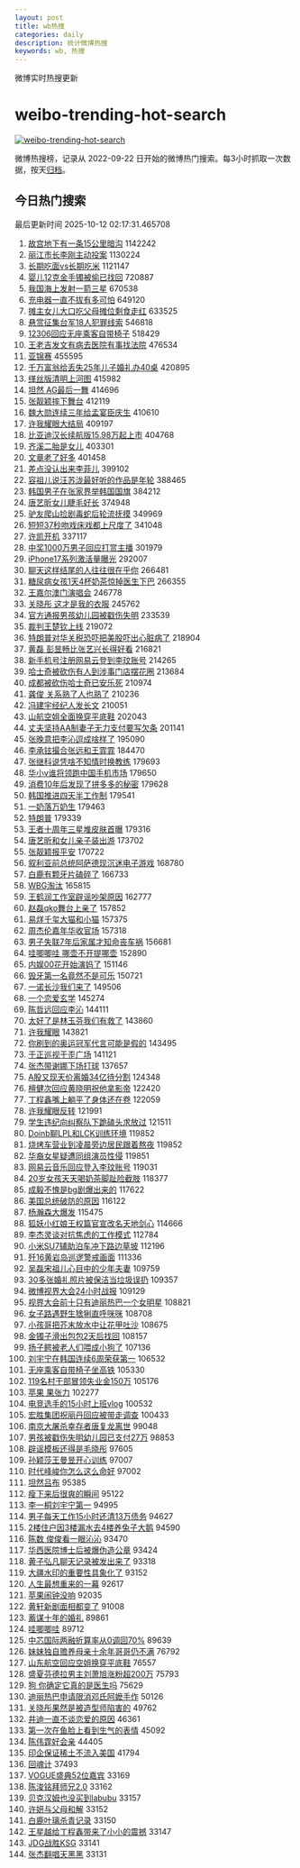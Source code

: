 ```yaml
---
layout: post
title: wb热搜
categories: daily
description: 统计微博热搜
keywords: wb, 热搜
---
```


微博实时热搜更新

# weibo-trending-hot-search

[![weibo-trending-hot-search](https://github.com/ameizi/weibo-trending-hot-search/actions/workflows/ci.yml/badge.svg)](https://github.com/ameizi/weibo-trending-hot-search/actions/workflows/ci.yml)

微博热搜榜，记录从 2022-09-22 日开始的微博热门搜索。每3小时抓取一次数据，按天[归档](./archives)。

## 今日热门搜索

<!-- BEGIN --> 
最后更新时间 2025-10-12 02:17:31.465708 
1. [故宫地下有一条15公里暗沟](https://s.weibo.com/weibo?q=%23%E6%95%85%E5%AE%AB%E5%9C%B0%E4%B8%8B%E6%9C%89%E4%B8%80%E6%9D%A115%E5%85%AC%E9%87%8C%E6%9A%97%E6%B2%9F%23&t=31&band_rank=1&Refer=top) 1142242
1. [丽江市长李刚主动投案](https://s.weibo.com/weibo?q=%23%E4%B8%BD%E6%B1%9F%E5%B8%82%E9%95%BF%E6%9D%8E%E5%88%9A%E4%B8%BB%E5%8A%A8%E6%8A%95%E6%A1%88%23&t=31&band_rank=1&Refer=top) 1130224
1. [长期吃面vs长期吃米](https://s.weibo.com/weibo?q=%E9%95%BF%E6%9C%9F%E5%90%83%E9%9D%A2vs%E9%95%BF%E6%9C%9F%E5%90%83%E7%B1%B3&t=31&band_rank=1&Refer=top) 1121147
1. [婴儿12克金手镯被偷已找回](https://s.weibo.com/weibo?q=%23%E5%A9%B4%E5%84%BF12%E5%85%8B%E9%87%91%E6%89%8B%E9%95%AF%E8%A2%AB%E5%81%B7%E5%B7%B2%E6%89%BE%E5%9B%9E%23&t=31&band_rank=2&Refer=top) 720887
1. [我国海上发射一箭三星](https://s.weibo.com/weibo?q=%23%E6%88%91%E5%9B%BD%E6%B5%B7%E4%B8%8A%E5%8F%91%E5%B0%84%E4%B8%80%E7%AE%AD%E4%B8%89%E6%98%9F%23&t=31&band_rank=3&Refer=top) 670538
1. [充电器一直不拔有多可怕](https://s.weibo.com/weibo?q=%E5%85%85%E7%94%B5%E5%99%A8%E4%B8%80%E7%9B%B4%E4%B8%8D%E6%8B%94%E6%9C%89%E5%A4%9A%E5%8F%AF%E6%80%95&t=31&band_rank=4&Refer=top) 649120
1. [摊主女儿大口吃父母摊位剩食走红](https://s.weibo.com/weibo?q=%23%E6%91%8A%E4%B8%BB%E5%A5%B3%E5%84%BF%E5%A4%A7%E5%8F%A3%E5%90%83%E7%88%B6%E6%AF%8D%E6%91%8A%E4%BD%8D%E5%89%A9%E9%A3%9F%E8%B5%B0%E7%BA%A2%23&t=31&band_rank=2&Refer=top) 633525
1. [悬赏征集台军18人犯罪线索](https://s.weibo.com/weibo?q=%23%E6%82%AC%E8%B5%8F%E5%BE%81%E9%9B%86%E5%8F%B0%E5%86%9B18%E4%BA%BA%E7%8A%AF%E7%BD%AA%E7%BA%BF%E7%B4%A2%23&t=31&band_rank=3&Refer=top) 546818
1. [12306回应无座乘客自带椅子](https://s.weibo.com/weibo?q=%2312306%E5%9B%9E%E5%BA%94%E6%97%A0%E5%BA%A7%E4%B9%98%E5%AE%A2%E8%87%AA%E5%B8%A6%E6%A4%85%E5%AD%90%23&t=31&band_rank=2&Refer=top) 518429
1. [王老吉发文有病去医院有事找法院](https://s.weibo.com/weibo?q=%23%E7%8E%8B%E8%80%81%E5%90%89%E5%8F%91%E6%96%87%E6%9C%89%E7%97%85%E5%8E%BB%E5%8C%BB%E9%99%A2%E6%9C%89%E4%BA%8B%E6%89%BE%E6%B3%95%E9%99%A2%23&t=31&band_rank=8&Refer=top) 476534
1. [亚锦赛](https://s.weibo.com/weibo?q=%E4%BA%9A%E9%94%A6%E8%B5%9B&t=31&band_rank=4&Refer=top) 455595
1. [千万富翁给丢失25年儿子婚礼办40桌](https://s.weibo.com/weibo?q=%23%E5%8D%83%E4%B8%87%E5%AF%8C%E7%BF%81%E7%BB%99%E4%B8%A2%E5%A4%B125%E5%B9%B4%E5%84%BF%E5%AD%90%E5%A9%9A%E7%A4%BC%E5%8A%9E40%E6%A1%8C%23&t=31&band_rank=6&Refer=top) 420895
1. [缂丝版清明上河图](https://s.weibo.com/weibo?q=%23%E7%BC%82%E4%B8%9D%E7%89%88%E6%B8%85%E6%98%8E%E4%B8%8A%E6%B2%B3%E5%9B%BE%23&t=31&band_rank=9&Refer=top) 415982
1. [坦然 AG最后一舞](https://s.weibo.com/weibo?q=%E5%9D%A6%E7%84%B6%20AG%E6%9C%80%E5%90%8E%E4%B8%80%E8%88%9E&t=31&band_rank=10&Refer=top) 414696
1. [张靓颖摔下舞台](https://s.weibo.com/weibo?q=%23%E5%BC%A0%E9%9D%93%E9%A2%96%E6%91%94%E4%B8%8B%E8%88%9E%E5%8F%B0%23&t=31&band_rank=11&Refer=top) 412119
1. [魏大勋连续三年给孟宴臣庆生](https://s.weibo.com/weibo?q=%23%E9%AD%8F%E5%A4%A7%E5%8B%8B%E8%BF%9E%E7%BB%AD%E4%B8%89%E5%B9%B4%E7%BB%99%E5%AD%9F%E5%AE%B4%E8%87%A3%E5%BA%86%E7%94%9F%23&t=31&band_rank=12&Refer=top) 410610
1. [许我耀眼大结局](https://s.weibo.com/weibo?q=%E8%AE%B8%E6%88%91%E8%80%80%E7%9C%BC%E5%A4%A7%E7%BB%93%E5%B1%80&t=31&band_rank=11&Refer=top) 409197
1. [比亚迪汉长续航版15.98万起上市](https://s.weibo.com/weibo?q=%23%E6%AF%94%E4%BA%9A%E8%BF%AA%E6%B1%89%E9%95%BF%E7%BB%AD%E8%88%AA%E7%89%8815.98%E4%B8%87%E8%B5%B7%E4%B8%8A%E5%B8%82%23&t=31&band_rank=15&Refer=top) 404768
1. [齐溪二胎是女儿](https://s.weibo.com/weibo?q=%23%E9%BD%90%E6%BA%AA%E4%BA%8C%E8%83%8E%E6%98%AF%E5%A5%B3%E5%84%BF%23&t=31&band_rank=16&Refer=top) 403301
1. [文章老了好多](https://s.weibo.com/weibo?q=%E6%96%87%E7%AB%A0%E8%80%81%E4%BA%86%E5%A5%BD%E5%A4%9A&t=31&band_rank=14&Refer=top) 401458
1. [差点没认出来李菲儿](https://s.weibo.com/weibo?q=%E5%B7%AE%E7%82%B9%E6%B2%A1%E8%AE%A4%E5%87%BA%E6%9D%A5%E6%9D%8E%E8%8F%B2%E5%84%BF&t=31&band_rank=12&Refer=top) 399102
1. [容祖儿说汪苏泷最好听的作品是年轮](https://s.weibo.com/weibo?q=%23%E5%AE%B9%E7%A5%96%E5%84%BF%E8%AF%B4%E6%B1%AA%E8%8B%8F%E6%B3%B7%E6%9C%80%E5%A5%BD%E5%90%AC%E7%9A%84%E4%BD%9C%E5%93%81%E6%98%AF%E5%B9%B4%E8%BD%AE%23&t=31&band_rank=19&Refer=top) 388465
1. [韩国男子在张家界举韩国国旗](https://s.weibo.com/weibo?q=%E9%9F%A9%E5%9B%BD%E7%94%B7%E5%AD%90%E5%9C%A8%E5%BC%A0%E5%AE%B6%E7%95%8C%E4%B8%BE%E9%9F%A9%E5%9B%BD%E5%9B%BD%E6%97%97&t=31&band_rank=31&Refer=top) 384212
1. [唐艺昕女儿睫毛好长](https://s.weibo.com/weibo?q=%23%E5%94%90%E8%89%BA%E6%98%95%E5%A5%B3%E5%84%BF%E7%9D%AB%E6%AF%9B%E5%A5%BD%E9%95%BF%23&t=31&band_rank=21&Refer=top) 374948
1. [驴友爬山捡剧毒蛇后轮流抚摸](https://s.weibo.com/weibo?q=%23%E9%A9%B4%E5%8F%8B%E7%88%AC%E5%B1%B1%E6%8D%A1%E5%89%A7%E6%AF%92%E8%9B%87%E5%90%8E%E8%BD%AE%E6%B5%81%E6%8A%9A%E6%91%B8%23&t=31&band_rank=5&Refer=top) 349969
1. [短短37秒吻戏床戏都上尺度了](https://s.weibo.com/weibo?q=%E7%9F%AD%E7%9F%AD37%E7%A7%92%E5%90%BB%E6%88%8F%E5%BA%8A%E6%88%8F%E9%83%BD%E4%B8%8A%E5%B0%BA%E5%BA%A6%E4%BA%86&t=31&band_rank=23&Refer=top) 341048
1. [许凯开机](https://s.weibo.com/weibo?q=%E8%AE%B8%E5%87%AF%E5%BC%80%E6%9C%BA&t=31&band_rank=23&Refer=top) 337117
1. [中奖1000万男子回应打赏主播](https://s.weibo.com/weibo?q=%23%E4%B8%AD%E5%A5%961000%E4%B8%87%E7%94%B7%E5%AD%90%E5%9B%9E%E5%BA%94%E6%89%93%E8%B5%8F%E4%B8%BB%E6%92%AD%23&t=31&band_rank=6&Refer=top) 301979
1. [iPhone17系列激活量曝光](https://s.weibo.com/weibo?q=%23iPhone17%E7%B3%BB%E5%88%97%E6%BF%80%E6%B4%BB%E9%87%8F%E6%9B%9D%E5%85%89%23&t=31&band_rank=7&Refer=top) 292007
1. [聊天这样结尾的人往往很在乎你](https://s.weibo.com/weibo?q=%23%E8%81%8A%E5%A4%A9%E8%BF%99%E6%A0%B7%E7%BB%93%E5%B0%BE%E7%9A%84%E4%BA%BA%E5%BE%80%E5%BE%80%E5%BE%88%E5%9C%A8%E4%B9%8E%E4%BD%A0%23&t=31&band_rank=1&Refer=top) 266481
1. [糖尿病女孩1天4杯奶茶惊掉医生下巴](https://s.weibo.com/weibo?q=%23%E7%B3%96%E5%B0%BF%E7%97%85%E5%A5%B3%E5%AD%A91%E5%A4%A94%E6%9D%AF%E5%A5%B6%E8%8C%B6%E6%83%8A%E6%8E%89%E5%8C%BB%E7%94%9F%E4%B8%8B%E5%B7%B4%23&t=31&band_rank=24&Refer=top) 266355
1. [王嘉尔澳门演唱会](https://s.weibo.com/weibo?q=%23%E7%8E%8B%E5%98%89%E5%B0%94%E6%BE%B3%E9%97%A8%E6%BC%94%E5%94%B1%E4%BC%9A%23&t=31&band_rank=25&Refer=top) 246778
1. [关晓彤 这才是我的衣服](https://s.weibo.com/weibo?q=%E5%85%B3%E6%99%93%E5%BD%A4%20%E8%BF%99%E6%89%8D%E6%98%AF%E6%88%91%E7%9A%84%E8%A1%A3%E6%9C%8D&t=31&band_rank=15&Refer=top) 245762
1. [官方通报男孩幼儿园被戳伤失明](https://s.weibo.com/weibo?q=%23%E5%AE%98%E6%96%B9%E9%80%9A%E6%8A%A5%E7%94%B7%E5%AD%A9%E5%B9%BC%E5%84%BF%E5%9B%AD%E8%A2%AB%E6%88%B3%E4%BC%A4%E5%A4%B1%E6%98%8E%23&t=31&band_rank=8&Refer=top) 233539
1. [裁判王楚钦上线](https://s.weibo.com/weibo?q=%E8%A3%81%E5%88%A4%E7%8E%8B%E6%A5%9A%E9%92%A6%E4%B8%8A%E7%BA%BF&t=31&band_rank=9&Refer=top) 219072
1. [特朗普对华关税恐吓把美股吓出心脏病了](https://s.weibo.com/weibo?q=%23%E7%89%B9%E6%9C%97%E6%99%AE%E5%AF%B9%E5%8D%8E%E5%85%B3%E7%A8%8E%E6%81%90%E5%90%93%E6%8A%8A%E7%BE%8E%E8%82%A1%E5%90%93%E5%87%BA%E5%BF%83%E8%84%8F%E7%97%85%E4%BA%86%23&t=31&band_rank=10&Refer=top) 218904
1. [黄磊 彭昱畅比张艺兴长得好看](https://s.weibo.com/weibo?q=%E9%BB%84%E7%A3%8A%20%E5%BD%AD%E6%98%B1%E7%95%85%E6%AF%94%E5%BC%A0%E8%89%BA%E5%85%B4%E9%95%BF%E5%BE%97%E5%A5%BD%E7%9C%8B&t=31&band_rank=11&Refer=top) 216821
1. [新手机号注册网易云登到李玟账号](https://s.weibo.com/weibo?q=%23%E6%96%B0%E6%89%8B%E6%9C%BA%E5%8F%B7%E6%B3%A8%E5%86%8C%E7%BD%91%E6%98%93%E4%BA%91%E7%99%BB%E5%88%B0%E6%9D%8E%E7%8E%9F%E8%B4%A6%E5%8F%B7%23&t=31&band_rank=12&Refer=top) 214265
1. [哈士奇被砍伤有人到涉事门店摆花圈](https://s.weibo.com/weibo?q=%23%E5%93%88%E5%A3%AB%E5%A5%87%E8%A2%AB%E7%A0%8D%E4%BC%A4%E6%9C%89%E4%BA%BA%E5%88%B0%E6%B6%89%E4%BA%8B%E9%97%A8%E5%BA%97%E6%91%86%E8%8A%B1%E5%9C%88%23&t=31&band_rank=13&Refer=top) 213684
1. [成都被砍伤哈士奇已安乐死](https://s.weibo.com/weibo?q=%23%E6%88%90%E9%83%BD%E8%A2%AB%E7%A0%8D%E4%BC%A4%E5%93%88%E5%A3%AB%E5%A5%87%E5%B7%B2%E5%AE%89%E4%B9%90%E6%AD%BB%23&t=31&band_rank=14&Refer=top) 210974
1. [龚俊 关系熟了人也熟了](https://s.weibo.com/weibo?q=%E9%BE%9A%E4%BF%8A%20%E5%85%B3%E7%B3%BB%E7%86%9F%E4%BA%86%E4%BA%BA%E4%B9%9F%E7%86%9F%E4%BA%86&t=31&band_rank=15&Refer=top) 210236
1. [冯建宇经纪人发长文](https://s.weibo.com/weibo?q=%23%E5%86%AF%E5%BB%BA%E5%AE%87%E7%BB%8F%E7%BA%AA%E4%BA%BA%E5%8F%91%E9%95%BF%E6%96%87%23&t=31&band_rank=16&Refer=top) 210051
1. [山航空姐全面换穿平底鞋](https://s.weibo.com/weibo?q=%23%E5%B1%B1%E8%88%AA%E7%A9%BA%E5%A7%90%E5%85%A8%E9%9D%A2%E6%8D%A2%E7%A9%BF%E5%B9%B3%E5%BA%95%E9%9E%8B%23&t=31&band_rank=7&Refer=top) 202043
1. [丈夫坚持AA制妻子无力支付要写欠条](https://s.weibo.com/weibo?q=%23%E4%B8%88%E5%A4%AB%E5%9D%9A%E6%8C%81AA%E5%88%B6%E5%A6%BB%E5%AD%90%E6%97%A0%E5%8A%9B%E6%94%AF%E4%BB%98%E8%A6%81%E5%86%99%E6%AC%A0%E6%9D%A1%23&t=31&band_rank=27&Refer=top) 201141
1. [张晚意把李沁逗成啥样了](https://s.weibo.com/weibo?q=%23%E5%BC%A0%E6%99%9A%E6%84%8F%E6%8A%8A%E6%9D%8E%E6%B2%81%E9%80%97%E6%88%90%E5%95%A5%E6%A0%B7%E4%BA%86%23&t=31&band_rank=17&Refer=top) 195090
1. [李承铉撮合张远和王霏霏](https://s.weibo.com/weibo?q=%E6%9D%8E%E6%89%BF%E9%93%89%E6%92%AE%E5%90%88%E5%BC%A0%E8%BF%9C%E5%92%8C%E7%8E%8B%E9%9C%8F%E9%9C%8F&t=31&band_rank=28&Refer=top) 184470
1. [张继科说凭啥不知情时换教练](https://s.weibo.com/weibo?q=%E5%BC%A0%E7%BB%A7%E7%A7%91%E8%AF%B4%E5%87%AD%E5%95%A5%E4%B8%8D%E7%9F%A5%E6%83%85%E6%97%B6%E6%8D%A2%E6%95%99%E7%BB%83&t=31&band_rank=18&Refer=top) 179693
1. [华小v谁将领跑中国手机市场](https://s.weibo.com/weibo?q=%23%E5%8D%8E%E5%B0%8Fv%E8%B0%81%E5%B0%86%E9%A2%86%E8%B7%91%E4%B8%AD%E5%9B%BD%E6%89%8B%E6%9C%BA%E5%B8%82%E5%9C%BA%23&t=31&band_rank=19&Refer=top) 179650
1. [消费10年后发现了拼多多的秘密](https://s.weibo.com/weibo?q=%23%E6%B6%88%E8%B4%B910%E5%B9%B4%E5%90%8E%E5%8F%91%E7%8E%B0%E4%BA%86%E6%8B%BC%E5%A4%9A%E5%A4%9A%E7%9A%84%E7%A7%98%E5%AF%86%23&t=31&band_rank=20&Refer=top) 179628
1. [韩国推进四天半工作制](https://s.weibo.com/weibo?q=%23%E9%9F%A9%E5%9B%BD%E6%8E%A8%E8%BF%9B%E5%9B%9B%E5%A4%A9%E5%8D%8A%E5%B7%A5%E4%BD%9C%E5%88%B6%23&t=31&band_rank=21&Refer=top) 179541
1. [一奶落万奶生](https://s.weibo.com/weibo?q=%E4%B8%80%E5%A5%B6%E8%90%BD%E4%B8%87%E5%A5%B6%E7%94%9F&t=31&band_rank=22&Refer=top) 179463
1. [特朗普](https://s.weibo.com/weibo?q=%E7%89%B9%E6%9C%97%E6%99%AE&t=31&band_rank=24&Refer=top) 179339
1. [王者十周年三星堆皮肤首曝](https://s.weibo.com/weibo?q=%23%E7%8E%8B%E8%80%85%E5%8D%81%E5%91%A8%E5%B9%B4%E4%B8%89%E6%98%9F%E5%A0%86%E7%9A%AE%E8%82%A4%E9%A6%96%E6%9B%9D%23&t=31&band_rank=25&Refer=top) 179316
1. [唐艺昕和女儿亲子装出游](https://s.weibo.com/weibo?q=%23%E5%94%90%E8%89%BA%E6%98%95%E5%92%8C%E5%A5%B3%E5%84%BF%E4%BA%B2%E5%AD%90%E8%A3%85%E5%87%BA%E6%B8%B8%23&t=31&band_rank=29&Refer=top) 173702
1. [张靓颖报平安](https://s.weibo.com/weibo?q=%23%E5%BC%A0%E9%9D%93%E9%A2%96%E6%8A%A5%E5%B9%B3%E5%AE%89%23&t=31&band_rank=30&Refer=top) 170722
1. [叙利亚前总统阿萨德现沉迷电子游戏](https://s.weibo.com/weibo?q=%23%E5%8F%99%E5%88%A9%E4%BA%9A%E5%89%8D%E6%80%BB%E7%BB%9F%E9%98%BF%E8%90%A8%E5%BE%B7%E7%8E%B0%E6%B2%89%E8%BF%B7%E7%94%B5%E5%AD%90%E6%B8%B8%E6%88%8F%23&t=31&band_rank=9&Refer=top) 168780
1. [白鹿有颗牙片磕碎了](https://s.weibo.com/weibo?q=%E7%99%BD%E9%B9%BF%E6%9C%89%E9%A2%97%E7%89%99%E7%89%87%E7%A3%95%E7%A2%8E%E4%BA%86&t=31&band_rank=31&Refer=top) 166733
1. [WBG淘汰](https://s.weibo.com/weibo?q=WBG%E6%B7%98%E6%B1%B0&t=31&band_rank=10&Refer=top) 165815
1. [王鹤润工作室辟谣吵架原因](https://s.weibo.com/weibo?q=%23%E7%8E%8B%E9%B9%A4%E6%B6%A6%E5%B7%A5%E4%BD%9C%E5%AE%A4%E8%BE%9F%E8%B0%A3%E5%90%B5%E6%9E%B6%E5%8E%9F%E5%9B%A0%23&t=31&band_rank=13&Refer=top) 162777
1. [赵磊qko舞台上亲了](https://s.weibo.com/weibo?q=%E8%B5%B5%E7%A3%8Aqko%E8%88%9E%E5%8F%B0%E4%B8%8A%E4%BA%B2%E4%BA%86&t=31&band_rank=18&Refer=top) 157852
1. [易烊千玺大猫和小猫](https://s.weibo.com/weibo?q=%23%E6%98%93%E7%83%8A%E5%8D%83%E7%8E%BA%E5%A4%A7%E7%8C%AB%E5%92%8C%E5%B0%8F%E7%8C%AB%23&t=31&band_rank=19&Refer=top) 157375
1. [周杰伦嘉年华收官场](https://s.weibo.com/weibo?q=%E5%91%A8%E6%9D%B0%E4%BC%A6%E5%98%89%E5%B9%B4%E5%8D%8E%E6%94%B6%E5%AE%98%E5%9C%BA&t=31&band_rank=32&Refer=top) 157318
1. [男子失联7年后家属才知命丧车祸](https://s.weibo.com/weibo?q=%23%E7%94%B7%E5%AD%90%E5%A4%B1%E8%81%947%E5%B9%B4%E5%90%8E%E5%AE%B6%E5%B1%9E%E6%89%8D%E7%9F%A5%E5%91%BD%E4%B8%A7%E8%BD%A6%E7%A5%B8%23&t=31&band_rank=20&Refer=top) 156681
1. [哇唧唧哇 哪壶不开提哪壶](https://s.weibo.com/weibo?q=%E5%93%87%E5%94%A7%E5%94%A7%E5%93%87%20%E5%93%AA%E5%A3%B6%E4%B8%8D%E5%BC%80%E6%8F%90%E5%93%AA%E5%A3%B6&t=31&band_rank=21&Refer=top) 152890
1. [内娱00花开始演妈了](https://s.weibo.com/weibo?q=%E5%86%85%E5%A8%B100%E8%8A%B1%E5%BC%80%E5%A7%8B%E6%BC%94%E5%A6%88%E4%BA%86&t=31&band_rank=26&Refer=top) 151146
1. [毁牙第一名竟然不是可乐](https://s.weibo.com/weibo?q=%23%E6%AF%81%E7%89%99%E7%AC%AC%E4%B8%80%E5%90%8D%E7%AB%9F%E7%84%B6%E4%B8%8D%E6%98%AF%E5%8F%AF%E4%B9%90%23&t=31&band_rank=22&Refer=top) 150721
1. [一诺长沙我们来了](https://s.weibo.com/weibo?q=%E4%B8%80%E8%AF%BA%E9%95%BF%E6%B2%99%E6%88%91%E4%BB%AC%E6%9D%A5%E4%BA%86&t=31&band_rank=34&Refer=top) 149506
1. [一个恋爱玄学](https://s.weibo.com/weibo?q=%E4%B8%80%E4%B8%AA%E6%81%8B%E7%88%B1%E7%8E%84%E5%AD%A6&t=31&band_rank=35&Refer=top) 145274
1. [陈哲远回应李沁](https://s.weibo.com/weibo?q=%23%E9%99%88%E5%93%B2%E8%BF%9C%E5%9B%9E%E5%BA%94%E6%9D%8E%E6%B2%81%23&t=31&band_rank=23&Refer=top) 144111
1. [太好了是林玉芬我们有救了](https://s.weibo.com/weibo?q=%E5%A4%AA%E5%A5%BD%E4%BA%86%E6%98%AF%E6%9E%97%E7%8E%89%E8%8A%AC%E6%88%91%E4%BB%AC%E6%9C%89%E6%95%91%E4%BA%86&t=31&band_rank=27&Refer=top) 143860
1. [许我耀眼](https://s.weibo.com/weibo?q=%E8%AE%B8%E6%88%91%E8%80%80%E7%9C%BC&t=31&band_rank=24&Refer=top) 143821
1. [你刷到的奥运冠军代言可能是假的](https://s.weibo.com/weibo?q=%23%E4%BD%A0%E5%88%B7%E5%88%B0%E7%9A%84%E5%A5%A5%E8%BF%90%E5%86%A0%E5%86%9B%E4%BB%A3%E8%A8%80%E5%8F%AF%E8%83%BD%E6%98%AF%E5%81%87%E7%9A%84%23&t=31&band_rank=36&Refer=top) 143495
1. [于正巡视于歪广场](https://s.weibo.com/weibo?q=%23%E4%BA%8E%E6%AD%A3%E5%B7%A1%E8%A7%86%E4%BA%8E%E6%AD%AA%E5%B9%BF%E5%9C%BA%23&t=31&band_rank=28&Refer=top) 141121
1. [张杰带谢娜下场打球](https://s.weibo.com/weibo?q=%23%E5%BC%A0%E6%9D%B0%E5%B8%A6%E8%B0%A2%E5%A8%9C%E4%B8%8B%E5%9C%BA%E6%89%93%E7%90%83%23&t=31&band_rank=29&Refer=top) 137657
1. [A股又现天价离婚34亿待分割](https://s.weibo.com/weibo?q=%23A%E8%82%A1%E5%8F%88%E7%8E%B0%E5%A4%A9%E4%BB%B7%E7%A6%BB%E5%A9%9A34%E4%BA%BF%E5%BE%85%E5%88%86%E5%89%B2%23&t=31&band_rank=37&Refer=top) 124348
1. [檀健次回应黄晓明祝他拿影帝](https://s.weibo.com/weibo?q=%23%E6%AA%80%E5%81%A5%E6%AC%A1%E5%9B%9E%E5%BA%94%E9%BB%84%E6%99%93%E6%98%8E%E7%A5%9D%E4%BB%96%E6%8B%BF%E5%BD%B1%E5%B8%9D%23&t=31&band_rank=30&Refer=top) 122420
1. [丁程鑫嘴上躺平了身体还在卷](https://s.weibo.com/weibo?q=%E4%B8%81%E7%A8%8B%E9%91%AB%E5%98%B4%E4%B8%8A%E8%BA%BA%E5%B9%B3%E4%BA%86%E8%BA%AB%E4%BD%93%E8%BF%98%E5%9C%A8%E5%8D%B7&t=31&band_rank=38&Refer=top) 122059
1. [许我耀眼反转](https://s.weibo.com/weibo?q=%23%E8%AE%B8%E6%88%91%E8%80%80%E7%9C%BC%E5%8F%8D%E8%BD%AC%23&t=31&band_rank=39&Refer=top) 121991
1. [学生违纪向纠察队下跪磕头求放过](https://s.weibo.com/weibo?q=%23%E5%AD%A6%E7%94%9F%E8%BF%9D%E7%BA%AA%E5%90%91%E7%BA%A0%E5%AF%9F%E9%98%9F%E4%B8%8B%E8%B7%AA%E7%A3%95%E5%A4%B4%E6%B1%82%E6%94%BE%E8%BF%87%23&t=31&band_rank=26&Refer=top) 121511
1. [Doinb聊LPL和LCK训练环境](https://s.weibo.com/weibo?q=Doinb%E8%81%8ALPL%E5%92%8CLCK%E8%AE%AD%E7%BB%83%E7%8E%AF%E5%A2%83&t=31&band_rank=40&Refer=top) 119852
1. [烧烤车营业到凌晨旁边居民跟着熬夜](https://s.weibo.com/weibo?q=%23%E7%83%A7%E7%83%A4%E8%BD%A6%E8%90%A5%E4%B8%9A%E5%88%B0%E5%87%8C%E6%99%A8%E6%97%81%E8%BE%B9%E5%B1%85%E6%B0%91%E8%B7%9F%E7%9D%80%E7%86%AC%E5%A4%9C%23&t=31&band_rank=41&Refer=top) 119852
1. [华裔女星疑遭同组演员性侵](https://s.weibo.com/weibo?q=%23%E5%8D%8E%E8%A3%94%E5%A5%B3%E6%98%9F%E7%96%91%E9%81%AD%E5%90%8C%E7%BB%84%E6%BC%94%E5%91%98%E6%80%A7%E4%BE%B5%23&t=31&band_rank=42&Refer=top) 119851
1. [网易云音乐回应登入李玟账号](https://s.weibo.com/weibo?q=%23%E7%BD%91%E6%98%93%E4%BA%91%E9%9F%B3%E4%B9%90%E5%9B%9E%E5%BA%94%E7%99%BB%E5%85%A5%E6%9D%8E%E7%8E%9F%E8%B4%A6%E5%8F%B7%23&t=31&band_rank=31&Refer=top) 119031
1. [20岁女孩天天喝奶茶脚趾险截肢](https://s.weibo.com/weibo?q=%2320%E5%B2%81%E5%A5%B3%E5%AD%A9%E5%A4%A9%E5%A4%A9%E5%96%9D%E5%A5%B6%E8%8C%B6%E8%84%9A%E8%B6%BE%E9%99%A9%E6%88%AA%E8%82%A2%23&t=31&band_rank=43&Refer=top) 118377
1. [成毅不愧是bg剧爆出来的](https://s.weibo.com/weibo?q=%E6%88%90%E6%AF%85%E4%B8%8D%E6%84%A7%E6%98%AFbg%E5%89%A7%E7%88%86%E5%87%BA%E6%9D%A5%E7%9A%84&t=31&band_rank=32&Refer=top) 117622
1. [美国总统破防的原因](https://s.weibo.com/weibo?q=%E7%BE%8E%E5%9B%BD%E6%80%BB%E7%BB%9F%E7%A0%B4%E9%98%B2%E7%9A%84%E5%8E%9F%E5%9B%A0&t=31&band_rank=45&Refer=top) 116122
1. [杨瀚森大爆发](https://s.weibo.com/weibo?q=%23%E6%9D%A8%E7%80%9A%E6%A3%AE%E5%A4%A7%E7%88%86%E5%8F%91%23&t=31&band_rank=33&Refer=top) 115475
1. [狐妖小红娘王权篇官宣改名天地剑心](https://s.weibo.com/weibo?q=%23%E7%8B%90%E5%A6%96%E5%B0%8F%E7%BA%A2%E5%A8%98%E7%8E%8B%E6%9D%83%E7%AF%87%E5%AE%98%E5%AE%A3%E6%94%B9%E5%90%8D%E5%A4%A9%E5%9C%B0%E5%89%91%E5%BF%83%23&t=31&band_rank=34&Refer=top) 114666
1. [李杰灵谈对抗焦虑的工作模式](https://s.weibo.com/weibo?q=%23%E6%9D%8E%E6%9D%B0%E7%81%B5%E8%B0%88%E5%AF%B9%E6%8A%97%E7%84%A6%E8%99%91%E7%9A%84%E5%B7%A5%E4%BD%9C%E6%A8%A1%E5%BC%8F%23&t=31&band_rank=35&Refer=top) 112784
1. [小米SU7辅助泊车冲下路边草坡](https://s.weibo.com/weibo?q=%23%E5%B0%8F%E7%B1%B3SU7%E8%BE%85%E5%8A%A9%E6%B3%8A%E8%BD%A6%E5%86%B2%E4%B8%8B%E8%B7%AF%E8%BE%B9%E8%8D%89%E5%9D%A1%23&t=31&band_rank=36&Refer=top) 112196
1. [歼16黄岩岛巡逻警戒画面](https://s.weibo.com/weibo?q=%23%E6%AD%BC16%E9%BB%84%E5%B2%A9%E5%B2%9B%E5%B7%A1%E9%80%BB%E8%AD%A6%E6%88%92%E7%94%BB%E9%9D%A2%23&t=31&band_rank=37&Refer=top) 111336
1. [吴磊宋祖儿心目中的少年夫妻](https://s.weibo.com/weibo?q=%E5%90%B4%E7%A3%8A%E5%AE%8B%E7%A5%96%E5%84%BF%E5%BF%83%E7%9B%AE%E4%B8%AD%E7%9A%84%E5%B0%91%E5%B9%B4%E5%A4%AB%E5%A6%BB&t=31&band_rank=38&Refer=top) 109759
1. [30多张婚礼照片被保洁当垃圾误扔](https://s.weibo.com/weibo?q=%2330%E5%A4%9A%E5%BC%A0%E5%A9%9A%E7%A4%BC%E7%85%A7%E7%89%87%E8%A2%AB%E4%BF%9D%E6%B4%81%E5%BD%93%E5%9E%83%E5%9C%BE%E8%AF%AF%E6%89%94%23&t=31&band_rank=28&Refer=top) 109357
1. [微博视界大会24小时战报](https://s.weibo.com/weibo?q=%E5%BE%AE%E5%8D%9A%E8%A7%86%E7%95%8C%E5%A4%A7%E4%BC%9A24%E5%B0%8F%E6%97%B6%E6%88%98%E6%8A%A5&t=31&band_rank=29&Refer=top) 109129
1. [视界大会前十只有迪丽热巴一个女明星](https://s.weibo.com/weibo?q=%23%E8%A7%86%E7%95%8C%E5%A4%A7%E4%BC%9A%E5%89%8D%E5%8D%81%E5%8F%AA%E6%9C%89%E8%BF%AA%E4%B8%BD%E7%83%AD%E5%B7%B4%E4%B8%80%E4%B8%AA%E5%A5%B3%E6%98%8E%E6%98%9F%23&t=31&band_rank=39&Refer=top) 108821
1. [女子路遇野生猞猁直呼咪咪](https://s.weibo.com/weibo?q=%23%E5%A5%B3%E5%AD%90%E8%B7%AF%E9%81%87%E9%87%8E%E7%94%9F%E7%8C%9E%E7%8C%81%E7%9B%B4%E5%91%BC%E5%92%AA%E5%92%AA%23&t=31&band_rank=40&Refer=top) 108708
1. [小孩哥把芥末放水中让花甲吐沙](https://s.weibo.com/weibo?q=%23%E5%B0%8F%E5%AD%A9%E5%93%A5%E6%8A%8A%E8%8A%A5%E6%9C%AB%E6%94%BE%E6%B0%B4%E4%B8%AD%E8%AE%A9%E8%8A%B1%E7%94%B2%E5%90%90%E6%B2%99%23&t=31&band_rank=41&Refer=top) 108675
1. [金镯子滑出包包2天后找回](https://s.weibo.com/weibo?q=%23%E9%87%91%E9%95%AF%E5%AD%90%E6%BB%91%E5%87%BA%E5%8C%85%E5%8C%852%E5%A4%A9%E5%90%8E%E6%89%BE%E5%9B%9E%23&t=31&band_rank=30&Refer=top) 108157
1. [扬子鳄被老人们喂成小狗了](https://s.weibo.com/weibo?q=%E6%89%AC%E5%AD%90%E9%B3%84%E8%A2%AB%E8%80%81%E4%BA%BA%E4%BB%AC%E5%96%82%E6%88%90%E5%B0%8F%E7%8B%97%E4%BA%86&t=31&band_rank=32&Refer=top) 107136
1. [刘宇宁在韩国连续6周荣获第一](https://s.weibo.com/weibo?q=%E5%88%98%E5%AE%87%E5%AE%81%E5%9C%A8%E9%9F%A9%E5%9B%BD%E8%BF%9E%E7%BB%AD6%E5%91%A8%E8%8D%A3%E8%8E%B7%E7%AC%AC%E4%B8%80&t=31&band_rank=33&Refer=top) 106532
1. [无座乘客自带椅子坐高铁](https://s.weibo.com/weibo?q=%23%E6%97%A0%E5%BA%A7%E4%B9%98%E5%AE%A2%E8%87%AA%E5%B8%A6%E6%A4%85%E5%AD%90%E5%9D%90%E9%AB%98%E9%93%81%23&t=31&band_rank=34&Refer=top) 105330
1. [119名村干部冒领失业金150万](https://s.weibo.com/weibo?q=%23119%E5%90%8D%E6%9D%91%E5%B9%B2%E9%83%A8%E5%86%92%E9%A2%86%E5%A4%B1%E4%B8%9A%E9%87%91150%E4%B8%87%23&t=31&band_rank=46&Refer=top) 105176
1. [苹果 果张力](https://s.weibo.com/weibo?q=%E8%8B%B9%E6%9E%9C%20%E6%9E%9C%E5%BC%A0%E5%8A%9B&t=31&band_rank=42&Refer=top) 102277
1. [电竞选手的15小时上班vlog](https://s.weibo.com/weibo?q=%E7%94%B5%E7%AB%9E%E9%80%89%E6%89%8B%E7%9A%8415%E5%B0%8F%E6%97%B6%E4%B8%8A%E7%8F%ADvlog&t=31&band_rank=43&Refer=top) 100532
1. [宏胜集团祝丽丹回应被带走调查](https://s.weibo.com/weibo?q=%23%E5%AE%8F%E8%83%9C%E9%9B%86%E5%9B%A2%E7%A5%9D%E4%B8%BD%E4%B8%B9%E5%9B%9E%E5%BA%94%E8%A2%AB%E5%B8%A6%E8%B5%B0%E8%B0%83%E6%9F%A5%23&t=31&band_rank=35&Refer=top) 100433
1. [南京大屠杀幸存者唐复龙离世](https://s.weibo.com/weibo?q=%23%E5%8D%97%E4%BA%AC%E5%A4%A7%E5%B1%A0%E6%9D%80%E5%B9%B8%E5%AD%98%E8%80%85%E5%94%90%E5%A4%8D%E9%BE%99%E7%A6%BB%E4%B8%96%23&t=31&band_rank=47&Refer=top) 99048
1. [男孩被戳伤失明幼儿园已支付27万](https://s.weibo.com/weibo?q=%23%E7%94%B7%E5%AD%A9%E8%A2%AB%E6%88%B3%E4%BC%A4%E5%A4%B1%E6%98%8E%E5%B9%BC%E5%84%BF%E5%9B%AD%E5%B7%B2%E6%94%AF%E4%BB%9827%E4%B8%87%23&t=31&band_rank=44&Refer=top) 98853
1. [辟谣模板还得是毛晓彤](https://s.weibo.com/weibo?q=%E8%BE%9F%E8%B0%A3%E6%A8%A1%E6%9D%BF%E8%BF%98%E5%BE%97%E6%98%AF%E6%AF%9B%E6%99%93%E5%BD%A4&t=31&band_rank=45&Refer=top) 97605
1. [孙颖莎王曼昱开心训练](https://s.weibo.com/weibo?q=%E5%AD%99%E9%A2%96%E8%8E%8E%E7%8E%8B%E6%9B%BC%E6%98%B1%E5%BC%80%E5%BF%83%E8%AE%AD%E7%BB%83&t=31&band_rank=48&Refer=top) 97007
1. [时代峰峻你怎么这么命好](https://s.weibo.com/weibo?q=%E6%97%B6%E4%BB%A3%E5%B3%B0%E5%B3%BB%E4%BD%A0%E6%80%8E%E4%B9%88%E8%BF%99%E4%B9%88%E5%91%BD%E5%A5%BD&t=31&band_rank=46&Refer=top) 97002
1. [坦然吕布](https://s.weibo.com/weibo?q=%E5%9D%A6%E7%84%B6%E5%90%95%E5%B8%83&t=31&band_rank=49&Refer=top) 95385
1. [瘦下来后很爽的瞬间](https://s.weibo.com/weibo?q=%E7%98%A6%E4%B8%8B%E6%9D%A5%E5%90%8E%E5%BE%88%E7%88%BD%E7%9A%84%E7%9E%AC%E9%97%B4&t=31&band_rank=37&Refer=top) 95122
1. [李一桐刘宇宁第一](https://s.weibo.com/weibo?q=%23%E6%9D%8E%E4%B8%80%E6%A1%90%E5%88%98%E5%AE%87%E5%AE%81%E7%AC%AC%E4%B8%80%23&t=31&band_rank=38&Refer=top) 94995
1. [男子每天工作15小时还清13万债务](https://s.weibo.com/weibo?q=%23%E7%94%B7%E5%AD%90%E6%AF%8F%E5%A4%A9%E5%B7%A5%E4%BD%9C15%E5%B0%8F%E6%97%B6%E8%BF%98%E6%B8%8513%E4%B8%87%E5%80%BA%E5%8A%A1%23&t=31&band_rank=39&Refer=top) 94627
1. [2楼住户因3楼漏水去4楼养兔子大鹅](https://s.weibo.com/weibo?q=%232%E6%A5%BC%E4%BD%8F%E6%88%B7%E5%9B%A03%E6%A5%BC%E6%BC%8F%E6%B0%B4%E5%8E%BB4%E6%A5%BC%E5%85%BB%E5%85%94%E5%AD%90%E5%A4%A7%E9%B9%85%23&t=31&band_rank=40&Refer=top) 94590
1. [陈数 俊俊看一眼沁沁](https://s.weibo.com/weibo?q=%E9%99%88%E6%95%B0%20%E4%BF%8A%E4%BF%8A%E7%9C%8B%E4%B8%80%E7%9C%BC%E6%B2%81%E6%B2%81&t=31&band_rank=50&Refer=top) 93470
1. [华西医院博士后被爆伪造公章](https://s.weibo.com/weibo?q=%23%E5%8D%8E%E8%A5%BF%E5%8C%BB%E9%99%A2%E5%8D%9A%E5%A3%AB%E5%90%8E%E8%A2%AB%E7%88%86%E4%BC%AA%E9%80%A0%E5%85%AC%E7%AB%A0%23&t=31&band_rank=47&Refer=top) 93424
1. [黄子弘凡聊天记录被发出来了](https://s.weibo.com/weibo?q=%E9%BB%84%E5%AD%90%E5%BC%98%E5%87%A1%E8%81%8A%E5%A4%A9%E8%AE%B0%E5%BD%95%E8%A2%AB%E5%8F%91%E5%87%BA%E6%9D%A5%E4%BA%86&t=31&band_rank=48&Refer=top) 93318
1. [大疆水印的重要性具象化了](https://s.weibo.com/weibo?q=%E5%A4%A7%E7%96%86%E6%B0%B4%E5%8D%B0%E7%9A%84%E9%87%8D%E8%A6%81%E6%80%A7%E5%85%B7%E8%B1%A1%E5%8C%96%E4%BA%86&t=31&band_rank=42&Refer=top) 93152
1. [人生最想重来的一幕](https://s.weibo.com/weibo?q=%23%E4%BA%BA%E7%94%9F%E6%9C%80%E6%83%B3%E9%87%8D%E6%9D%A5%E7%9A%84%E4%B8%80%E5%B9%95%23&t=31&band_rank=49&Refer=top) 92617
1. [苹果闹钟没响](https://s.weibo.com/weibo?q=%23%E8%8B%B9%E6%9E%9C%E9%97%B9%E9%92%9F%E6%B2%A1%E5%93%8D%23&t=31&band_rank=50&Refer=top) 92035
1. [黄轩新剧面相都变了](https://s.weibo.com/weibo?q=%E9%BB%84%E8%BD%A9%E6%96%B0%E5%89%A7%E9%9D%A2%E7%9B%B8%E9%83%BD%E5%8F%98%E4%BA%86&t=31&band_rank=43&Refer=top) 91008
1. [蓄谋十年的婚礼](https://s.weibo.com/weibo?q=%E8%93%84%E8%B0%8B%E5%8D%81%E5%B9%B4%E7%9A%84%E5%A9%9A%E7%A4%BC&t=31&band_rank=44&Refer=top) 89861
1. [哇唧唧哇](https://s.weibo.com/weibo?q=%E5%93%87%E5%94%A7%E5%94%A7%E5%93%87&t=31&band_rank=45&Refer=top) 89712
1. [中芯国际两融折算率从0调回70%](https://s.weibo.com/weibo?q=%23%E4%B8%AD%E8%8A%AF%E5%9B%BD%E9%99%85%E4%B8%A4%E8%9E%8D%E6%8A%98%E7%AE%97%E7%8E%87%E4%BB%8E0%E8%B0%83%E5%9B%9E70%25%23&t=31&band_rank=46&Refer=top) 89639
1. [妹妹独自赡养母亲十余年哥哥仍不满](https://s.weibo.com/weibo?q=%23%E5%A6%B9%E5%A6%B9%E7%8B%AC%E8%87%AA%E8%B5%A1%E5%85%BB%E6%AF%8D%E4%BA%B2%E5%8D%81%E4%BD%99%E5%B9%B4%E5%93%A5%E5%93%A5%E4%BB%8D%E4%B8%8D%E6%BB%A1%23&t=31&band_rank=47&Refer=top) 76792
1. [山东航空回应空姐换穿平底鞋](https://s.weibo.com/weibo?q=%23%E5%B1%B1%E4%B8%9C%E8%88%AA%E7%A9%BA%E5%9B%9E%E5%BA%94%E7%A9%BA%E5%A7%90%E6%8D%A2%E7%A9%BF%E5%B9%B3%E5%BA%95%E9%9E%8B%23&t=31&band_rank=48&Refer=top) 76557
1. [盛夏芬德拉男主刘萧旭涨粉超200万](https://s.weibo.com/weibo?q=%23%E7%9B%9B%E5%A4%8F%E8%8A%AC%E5%BE%B7%E6%8B%89%E7%94%B7%E4%B8%BB%E5%88%98%E8%90%A7%E6%97%AD%E6%B6%A8%E7%B2%89%E8%B6%85200%E4%B8%87%23&t=31&band_rank=49&Refer=top) 75793
1. [狗 你确定它真的是医生吗](https://s.weibo.com/weibo?q=%E7%8B%97%20%E4%BD%A0%E7%A1%AE%E5%AE%9A%E5%AE%83%E7%9C%9F%E7%9A%84%E6%98%AF%E5%8C%BB%E7%94%9F%E5%90%97&t=31&band_rank=50&Refer=top) 75629
1. [迪丽热巴申请限消邓氏阿嬷手作](https://s.weibo.com/weibo?q=%23%E8%BF%AA%E4%B8%BD%E7%83%AD%E5%B7%B4%E7%94%B3%E8%AF%B7%E9%99%90%E6%B6%88%E9%82%93%E6%B0%8F%E9%98%BF%E5%AC%B7%E6%89%8B%E4%BD%9C%23&t=31&band_rank=11&Refer=top) 50126
1. [关晓彤果然是被造型师陷害的](https://s.weibo.com/weibo?q=%23%E5%85%B3%E6%99%93%E5%BD%A4%E6%9E%9C%E7%84%B6%E6%98%AF%E8%A2%AB%E9%80%A0%E5%9E%8B%E5%B8%88%E9%99%B7%E5%AE%B3%E7%9A%84%23&t=31&band_rank=12&Refer=top) 49762
1. [井迪一直不谈恋爱的原因](https://s.weibo.com/weibo?q=%23%E4%BA%95%E8%BF%AA%E4%B8%80%E7%9B%B4%E4%B8%8D%E8%B0%88%E6%81%8B%E7%88%B1%E7%9A%84%E5%8E%9F%E5%9B%A0%23&t=31&band_rank=21&Refer=top) 46361
1. [第一次在鱼脸上看到生气的表情](https://s.weibo.com/weibo?q=%E7%AC%AC%E4%B8%80%E6%AC%A1%E5%9C%A8%E9%B1%BC%E8%84%B8%E4%B8%8A%E7%9C%8B%E5%88%B0%E7%94%9F%E6%B0%94%E7%9A%84%E8%A1%A8%E6%83%85&t=31&band_rank=25&Refer=top) 45092
1. [陈伟霆好会亲](https://s.weibo.com/weibo?q=%23%E9%99%88%E4%BC%9F%E9%9C%86%E5%A5%BD%E4%BC%9A%E4%BA%B2%23&t=31&band_rank=26&Refer=top) 44405
1. [印企保证稀土不流入美国](https://s.weibo.com/weibo?q=%E5%8D%B0%E4%BC%81%E4%BF%9D%E8%AF%81%E7%A8%80%E5%9C%9F%E4%B8%8D%E6%B5%81%E5%85%A5%E7%BE%8E%E5%9B%BD&t=31&band_rank=28&Refer=top) 41794
1. [回魂计](https://s.weibo.com/weibo?q=%E5%9B%9E%E9%AD%82%E8%AE%A1&t=31&band_rank=30&Refer=top) 37493
1. [VOGUE盛典52位嘉宾](https://s.weibo.com/weibo?q=%23VOGUE%E7%9B%9B%E5%85%B852%E4%BD%8D%E5%98%89%E5%AE%BE%23&t=31&band_rank=39&Refer=top) 33169
1. [陈浚铭拜师兄2.0](https://s.weibo.com/weibo?q=%23%E9%99%88%E6%B5%9A%E9%93%AD%E6%8B%9C%E5%B8%88%E5%85%842.0%23&t=31&band_rank=41&Refer=top) 33162
1. [贝克汉姆也没买到labubu](https://s.weibo.com/weibo?q=%E8%B4%9D%E5%85%8B%E6%B1%89%E5%A7%86%E4%B9%9F%E6%B2%A1%E4%B9%B0%E5%88%B0labubu&t=31&band_rank=42&Refer=top) 33157
1. [许妍与父母和解](https://s.weibo.com/weibo?q=%23%E8%AE%B8%E5%A6%8D%E4%B8%8E%E7%88%B6%E6%AF%8D%E5%92%8C%E8%A7%A3%23&t=31&band_rank=44&Refer=top) 33152
1. [白鹿叶璃杀青记录](https://s.weibo.com/weibo?q=%23%E7%99%BD%E9%B9%BF%E5%8F%B6%E7%92%83%E6%9D%80%E9%9D%92%E8%AE%B0%E5%BD%95%23&t=31&band_rank=45&Refer=top) 33150
1. [王星越给丁程鑫带来了小小的震撼](https://s.weibo.com/weibo?q=%E7%8E%8B%E6%98%9F%E8%B6%8A%E7%BB%99%E4%B8%81%E7%A8%8B%E9%91%AB%E5%B8%A6%E6%9D%A5%E4%BA%86%E5%B0%8F%E5%B0%8F%E7%9A%84%E9%9C%87%E6%92%BC&t=31&band_rank=46&Refer=top) 33147
1. [JDG战胜KSG](https://s.weibo.com/weibo?q=JDG%E6%88%98%E8%83%9CKSG&t=31&band_rank=47&Refer=top) 33141
1. [张杰翻唱天黑黑](https://s.weibo.com/weibo?q=%23%E5%BC%A0%E6%9D%B0%E7%BF%BB%E5%94%B1%E5%A4%A9%E9%BB%91%E9%BB%91%23&t=31&band_rank=50&Refer=top) 33131
<!-- END -->

